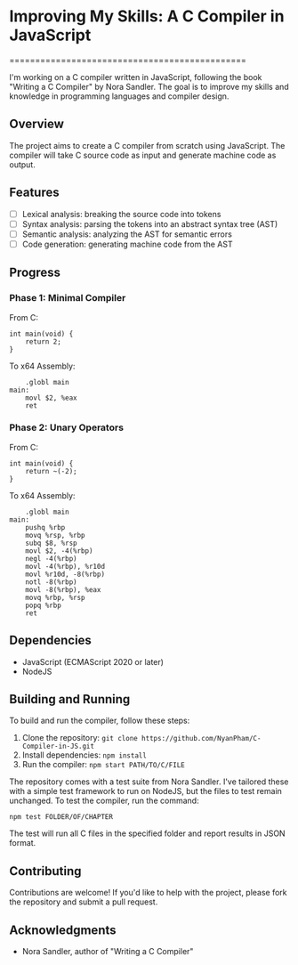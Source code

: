 # Improving My Skills: A C Compiler in JavaScript
==============================================

I'm working on a C compiler written in JavaScript, following the book "Writing a C Compiler" by Nora Sandler. The goal is to improve my skills and knowledge in programming languages and compiler design.

## Overview

The project aims to create a C compiler from scratch using JavaScript. The compiler will take C source code as input and generate machine code as output.

## Features

- [ ] Lexical analysis: breaking the source code into tokens
- [ ] Syntax analysis: parsing the tokens into an abstract syntax tree (AST)
- [ ] Semantic analysis: analyzing the AST for semantic errors
- [ ] Code generation: generating machine code from the AST

## Progress

### Phase 1: Minimal Compiler
From C:
```
int main(void) {
    return 2;
}
```

To x64 Assembly:
```
    .globl main
main:
    movl $2, %eax
    ret
```

### Phase 2: Unary Operators

From C:
```
int main(void) {
    return ~(-2);
}
```

To x64 Assembly:
```
    .globl main
main:
    pushq %rbp
    movq %rsp, %rbp
    subq $8, %rsp
    movl $2, -4(%rbp)
    negl -4(%rbp)
    movl -4(%rbp), %r10d
    movl %r10d, -8(%rbp)
    notl -8(%rbp)
    movl -8(%rbp), %eax
    movq %rbp, %rsp
    popq %rbp
    ret
```

## Dependencies

- JavaScript (ECMAScript 2020 or later)
- NodeJS

## Building and Running

To build and run the compiler, follow these steps:

1. Clone the repository: `git clone https://github.com/NyanPham/C-Compiler-in-JS.git`
2. Install dependencies: `npm install`
3. Run the compiler: `npm start PATH/TO/C/FILE`

The repository comes with a test suite from Nora Sandler. I've tailored these with a simple test framework to run on NodeJS, but the files to test remain unchanged. To test the compiler, run the command: 

`npm test FOLDER/OF/CHAPTER`

The test will run all C files in the specified folder and report results in JSON format.

## Contributing

Contributions are welcome! If you'd like to help with the project, please fork the repository and submit a pull request.

## Acknowledgments

- Nora Sandler, author of "Writing a C Compiler"


